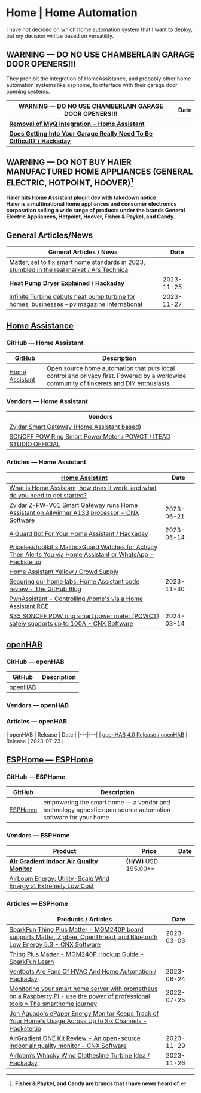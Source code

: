 # Home \| Home Automation 

I have not decided on which home automation system that I want to deploy, but my decision will be based on versatility. 

## WARNING — DO NO USE CHAMBERLAIN GARAGE DOOR OPENERS!!!

They prohibit the integration of HomeAssistance, and probably other home automation systems like esphome, to interface with their garage door opening systems. 

| **WARNING — DO NO USE CHAMBERLAIN GARAGE DOOR OPENERS!!!** | Date |
|---|---|
| **[Removal of MyQ integration - Home Assistant](https://www.home-assistant.io/blog/2023/11/06/removal-of-myq-integration/ )** |
| **[Does Getting Into Your Garage Really Need To Be Difficult? / Hackaday](https://hackaday.com/2023/11/09/does-getting-into-your-garage-really-need-to-be-difficult/ )** |

## WARNING — DO NOT BUY HAIER MANUFACTURED HOME APPLIANCES (GENERAL ELECTRIC, HOTPOINT, HOOVER)[^11]

[^11]: **Fisher & Paykel, and Candy are brands that I have never heard of.**

**[Haier hits Home Assistant plugin dev with takedown notice](https://www.bleepingcomputer.com/news/security/haier-hits-home-assistant-plugin-dev-with-takedown-notice/ )**<br />**Haier is a multinational home appliances and consumer electronics corporation selling a wide range of products under the brands General Electric Appliances, Hotpoint, Hoover, Fisher & Paykel, and Candy.**

## General Articles/News 

| General Articles  / News | Date |
|---|---|
| [Matter, set to fix smart home standards in 2023, stumbled in the real market / Ars Technica](https://arstechnica.com/gadgets/2023/12/matter-was-more-of-a-nice-smart-home-concept-than-useful-reality-in-2023/ ) |
| **[Heat Pump Dryer Explained / Hackaday](https://hackaday.com/2023/11/25/heat-pump-dryer-explained/ )** | 2023-11-25 |
| [Infinite Turbine debuts heat pump turbine for homes, businesses – pv magazine International](https://www.pv-magazine.com/2023/11/27/infinite-turbine-debuts-heat-pump-turbine-for-homes-businesses/ ) | 2023-11-27 |

## [Home Assistance](https://github.com/home-assistant)

### GitHub — Home Assistant 

| GitHub | Description |
|---|---|
| [Home Assistant](https://github.com/home-assistant ) |Open source home automation that puts local control and privacy first. Powered by a worldwide community of tinkerers and DIY enthusiasts. |

### Vendors — Home Assistant 

| Vendors |
|---|
| [Zvidar Smart Gateway (Home Assistant based)](http://www.zvidar.com/pro/23.html ) |
| [SONOFF POW Ring Smart Power Meter / POWCT / ITEAD STUDIO OFFICIAL](https://itead.cc/product/sonoff-pow-ring-smart-power-meter-switch/ ) | $34.90 10% w/ CNXSOFTSONOFF code |

### Articles — Home Assistant 

| [Home Assistant](https://www.home-assistant.io/ ) | Date |
|----|---|
|[What is Home Assistant, how does it work, and what do you need to get started?](https://www.pocket-lint.com/what-is-home-assistant-how-does-it-work/ )|
|[Zvidar Z-FW-V01 Smart Gateway runs Home Assistant on Allwinner A133 processor - CNX Software](https://www.cnx-software.com/2023/06/21/zvidar-z-fw-v01-smart-gateway-runs-home-assistant-on-allwinner-a133-processor/ )| 2023-06-21 |
| [A Guard Bot For Your Home Assistant / Hackaday](https://hackaday.com/2023/05/14/a-guard-bot-for-your-home-assistant/ ) | 2023-05-14 |
| [PricelessToolkit's MailboxGuard Watches for Activity Then Alerts You via Home Assistant or WhatsApp - Hackster.io](https://www.hackster.io/news/pricelesstoolkit-s-mailboxguard-watches-for-activity-then-alerts-you-via-home-assistant-or-whatsapp-012c5c092aef ) |
| [Home Assistant Yellow / Crowd Supply](https://www.crowdsupply.com/nabu-casa/home-assistant-yellow ) |
| [Securing our home labs: Home Assistant code review - The GitHub Blog](https://github.blog/2023-11-30-securing-our-home-labs-home-assistant-code-review/ ) | 2023-11-30 |
| [PwnAssistant - Controlling /home's via a Home Assistant RCE](https://www.elttam.com/blog/pwnassistant/ ) |
| [$35 SONOFF POW ring smart power meter (POWCT) safely supports up to 100A - CNX Software](https://www.cnx-software.com/2024/03/14/35-sonoff-pow-ring-smart-power-meter-powct-safely-100a/ ) | 2024-03-14 |

## [openHAB](https://github.com/openhab )

### GitHub — openHAB 

| GitHub | Description |
|---|---|
| [openHAB](https://github.com/openhab ) 

### Vendors — openHAB 

### Articles — openHAB 

| openHAB | Release | Date |
|---|---|
| [openHAB 4.0 Release / openHAB](https://www.openhab.org/blog/2023-07-23-openhab-4-0-release.html ) | Release |
 2023-07-23 |
## [ESPHome — ESPHome](https://esphome.io/index.html ) 

### GitHub — ESPHome

| GitHub | Description |
|---|---|
| [ESPHome]([https://github.com/esphome](https://github.com/openhab) ) | empowering the smart home — a vendor and technology agnostic open source automation software for your home |

### Vendors — ESPHome

| Product | Price | Date |
|---|---|---|
| **[Air Gradient Indoor Air Quality Monitor](https://www.airgradient.com/one/#comparison )** | **(H/W)** USD 195.00** |
| [AirLoom Energy: Utility-Scale Wind Energy at Extremely Low Cost](https://airloomenergy.com/ ) |

### Articles — ESPHome

| Products / Articles | Date |
|----|---|
| [SparkFun Thing Plus Matter - MGM240P board supports Matter, Zigbee, OpenThread, and Bluetooth Low Energy 5.3 - CNX Software](https://www.cnx-software.com/2023/03/03/sparkfun-thing-plus-matter-mgm240p-board-supports-matter-zigbee-openthread-and-bluetooth-low-energy-5-3/ ) | 2023-03-03 |
| [Thing Plus Matter - MGM240P Hookup Guide - SparkFun Learn](https://learn.sparkfun.com/tutorials/sparkfun-thing-plus-matter---mgm240p-hookup-guide/all ) |
| [Ventbots Are Fans Of HVAC And Home Automation / Hackaday](https://hackaday.com/2023/06/24/ventbots-are-fans-of-hvac-and-home-automation/ ) | 2023-06-24 |
| [Monitoring your smart home server with prometheus on a Raspberry Pi - use the power of professional tools » The smarthome journey](https://thesmarthomejourney.com/2022/07/25/monitoring-smarthome-prometheus/ ) | 2022-07-25 |
| [Jon Aguado's ePaper Energy Monitor Keeps Track of Your Home's Usage Across Up to Six Channels - Hackster.io](https://www.hackster.io/news/jon-aguado-s-epaper-energy-monitor-keeps-track-of-your-home-s-usage-across-up-to-six-channels-ce34c0d314da ) |
| [AirGradient ONE Kit Review - An open-source indoor air quality monitor - CNX Software](https://www.cnx-software.com/2023/11/29/airgradient-one-kit-review-an-open-source-indoor-air-quality-monitor/ ) | 2023-11-29 |
| [Airloom’s Whacky Wind Clothesline Turbine Idea / Hackaday](https://hackaday.com/2023/11/26/airlooms-whacky-wind-clothesline-turbine-idea/ ) | 2023-11-26 |

